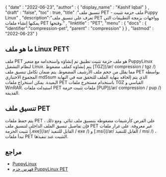 {
  "date" : "2022-06-23",
  "author" : {
    "display_name" : "Kashif Iqbal"
} ,
  "draft" : "false",
  "toc" : true,
  "title" :"تنسيق ملف PET - ملف حزمة تثبيت Puppy Linux" ,
  "description":"تعرف على تنسيق ملف PET وواجهات برمجة التطبيقات التي يمكنها إنشاء ملفات PET وفتحها." ,
  "linktitle" : "PET",
  "menu" : {
    "docs" : {
      "identifier":"compression-pet",
      "parent" : "compression"
}
} ,
  "lastmod" : "2022-06-23"
}

## ما هو ملف Linux PET؟

ملف PET هو ملف حزمة تثبيت تطبيق تم إنشاؤه واستخدامه مع متغير PuppyLinux لنظام التشغيل Linux. يتم إنشاؤه كملف مضغوط [TGZ](/ar/ compression / tgz /) مما يقلل من حجم ملف الأرشيف المضغوط. يتم ضمان تكامل تنسيق ملف PET بواسطة المجموع الاختباري md5sum الذي يتم إلحاقه بنهاية الملف للتحقق منه في النهاية البعيدة. يمكن استخراج ملفات PET باستخدام مستخرج ملفات TGZ القياسي و WinRAR. استبدلت ملفات PET ملفات تثبيت حزمة [PUP](/ar/ compression / pup /) القديمة.

## تنسيق ملف PET

يتم حفظ ملفات PET على القرص كأرشيفات مضغوطة بتنسيق ملف ثنائي. ومع ذلك ، فإن تفاصيل تنسيق الملف الداخلي لتنسيق ملف PET غير معروفة. على غرار ملفات تثبيت الحزمة [.exe](/ar/ القابل للتنفيذ / exe /) و [.msi](/ar/ القابل للتنفيذ / msi /) ، تبدأ ملفات PET التثبيت عند تنفيذها.

## مراجع

* [PuppyLinux](https://en.wikipedia.org/wiki/Puppy_Linux)
* [فهرس حزم PuppyLinux PET](https://distro.ibiblio.org/puppylinux/pet-packages-lucid/)

